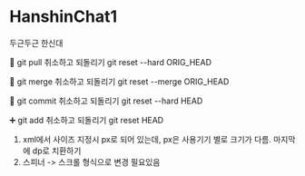 # HanshinChat1
두근두근 한신대

🚀 git pull 취소하고 되돌리기
git reset --hard ORIG_HEAD

🔻 git merge 취소하고 되돌리기
git reset --merge ORIG_HEAD

📮 git commit 취소하고 되돌리기
git reset --hard HEAD

➕ git add 취소하고 되돌리기
git reset HEAD

1. xml에서 사이즈 지정시 px로 되어 있는데, px은 사용기기 별로 크기가 다름. 마지막에 dp로 치환하기
2. 스피너 -> 스크롤 형식으로 변경 필요있음
